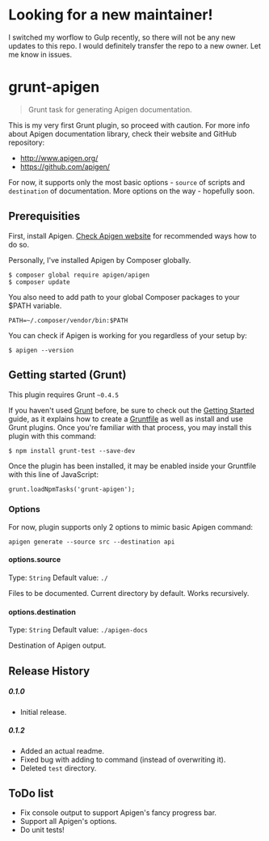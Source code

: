 # Looking for a new maintainer!

I switched my worflow to Gulp recently, so there will not be any new updates to this repo. I would definitely transfer the repo to a new owner. Let me know in issues.

# grunt-apigen

> Grunt task for generating Apigen documentation.

This is my very first Grunt plugin, so proceed with caution. For more info about Apigen documentation library, check their website and GitHub repository: 

- http://www.apigen.org/
- https://github.com/apigen/

For now, it supports only the most basic options - `source` of scripts and `destination` of documentation. More options on the way - hopefully soon.

## Prerequisities

First, install Apigen. [Check Apigen website](http://www.apigen.org) for recommended ways how to do so.

Personally, I've installed Apigen by Composer globally. 

```
$ composer global require apigen/apigen
$ composer update
```

You also need to add path to your global Composer packages to your $PATH variable. 

```
PATH=~/.composer/vendor/bin:$PATH
```

You can check if Apigen is working for you regardless of your setup by:

```
$ apigen --version
```


## Getting started (Grunt)

This plugin requires Grunt `~0.4.5`

If you haven't used [Grunt](http://gruntjs.com/) before, be sure to check out the [Getting Started](http://gruntjs.com/getting-started) guide, as it explains how to create a [Gruntfile](http://gruntjs.com/sample-gruntfile) as well as install and use Grunt plugins. Once you're familiar with that process, you may install this plugin with this command:

```
$ npm install grunt-test --save-dev
```

Once the plugin has been installed, it may be enabled inside your Gruntfile with this line of JavaScript:

```
grunt.loadNpmTasks('grunt-apigen');
```

### Options

For now, plugin supports only 2 options to mimic basic Apigen command:

```
apigen generate --source src --destination api
```

#### options.source
Type: `String`
Default value: `./`

Files to be documented. Current directory by default. Works recursively.

#### options.destination
Type: `String`
Default value: `./apigen-docs`

Destination of Apigen output.

## Release History

##### 0.1.0 

- Initial release.

##### 0.1.2

- Added an actual readme.
- Fixed bug with adding to command (instead of overwriting it).
- Deleted `test` directory.

## ToDo list

- Fix console output to support Apigen's fancy progress bar.
- Support all Apigen's options.
- Do unit tests!

